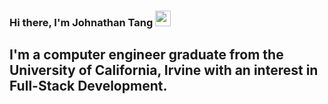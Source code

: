### Hi there, I'm Johnathan Tang <img src="https://media.giphy.com/media/hvRJCLFzcasrR4ia7z/giphy.gif" width="25px">



I'm a computer engineer graduate from the University of California, Irvine with an interest in Full-Stack Development. 
---


<!--
**lauragift21/lauragift21** is a ✨ _special_ ✨ repository because its `README.md` (this file) appears on your GitHub profile.

Here are some ideas to get you started:

- 🔭 I’m currently working on ...
- 🌱 I’m currently learning ...
- 👯 I’m looking to collaborate on ...
- 🤔 I’m looking for help with ...
- 💬 Ask me about ...
- 📫 How to reach me: ...
- 😄 Pronouns: ...
- ⚡ Fun fact: ...
-->
